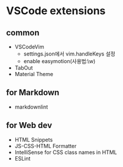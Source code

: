 # VSCode extensions

## common

- VSCodeVim
  - settings.json에서 vim.handleKeys 설정
  - enable easymotion(사용법:\\w)
- TabOut
- Material Theme

## for Markdown

- markdownlint

## for Web dev

- HTML Snippets
- JS-CSS-HTML Formatter
- IntelliSense for CSS class names in HTML
- ESLint
